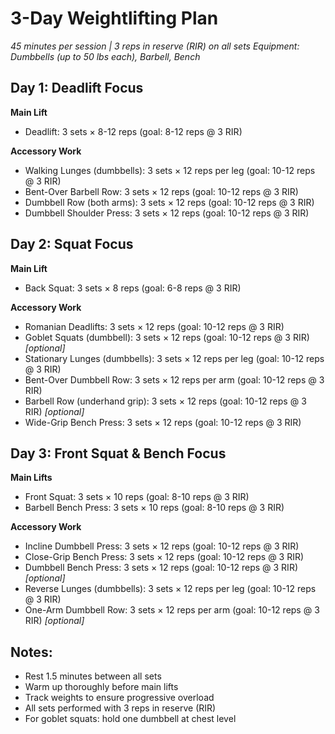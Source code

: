 # 3-Day Weightlifting Plan

_45 minutes per session | 3 reps in reserve (RIR) on all sets_
_Equipment: Dumbbells (up to 50 lbs each), Barbell, Bench_

## Day 1: Deadlift Focus

**Main Lift**

- Deadlift: 3 sets × 8-12 reps (goal: 8-12 reps @ 3 RIR)

**Accessory Work**

- Walking Lunges (dumbbells): 3 sets × 12 reps per leg (goal: 10-12 reps @ 3 RIR)
- Bent-Over Barbell Row: 3 sets × 12 reps (goal: 10-12 reps @ 3 RIR)
- Dumbbell Row (both arms): 3 sets × 12 reps (goal: 10-12 reps @ 3 RIR)
- Dumbbell Shoulder Press: 3 sets × 12 reps (goal: 10-12 reps @ 3 RIR)

## Day 2: Squat Focus

**Main Lift**

- Back Squat: 3 sets × 8 reps (goal: 6-8 reps @ 3 RIR)

**Accessory Work**

- Romanian Deadlifts: 3 sets × 12 reps (goal: 10-12 reps @ 3 RIR)
- Goblet Squats (dumbbell): 3 sets × 12 reps (goal: 10-12 reps @ 3 RIR) _[optional]_
- Stationary Lunges (dumbbells): 3 sets × 12 reps per leg (goal: 10-12 reps @ 3 RIR)
- Bent-Over Dumbbell Row: 3 sets × 12 reps per arm (goal: 10-12 reps @ 3 RIR)
- Barbell Row (underhand grip): 3 sets × 12 reps (goal: 10-12 reps @ 3 RIR) _[optional]_
- Wide-Grip Bench Press: 3 sets × 12 reps (goal: 10-12 reps @ 3 RIR)

## Day 3: Front Squat & Bench Focus

**Main Lifts**

- Front Squat: 3 sets × 10 reps (goal: 8-10 reps @ 3 RIR)
- Barbell Bench Press: 3 sets × 10 reps (goal: 8-10 reps @ 3 RIR)

**Accessory Work**

- Incline Dumbbell Press: 3 sets × 12 reps (goal: 10-12 reps @ 3 RIR)
- Close-Grip Bench Press: 3 sets × 12 reps (goal: 10-12 reps @ 3 RIR)
- Dumbbell Bench Press: 3 sets × 12 reps (goal: 10-12 reps @ 3 RIR) _[optional]_
- Reverse Lunges (dumbbells): 3 sets × 12 reps per leg (goal: 10-12 reps @ 3 RIR)
- One-Arm Dumbbell Row: 3 sets × 12 reps per arm (goal: 10-12 reps @ 3 RIR) _[optional]_

## Notes:

- Rest 1.5 minutes between all sets
- Warm up thoroughly before main lifts
- Track weights to ensure progressive overload
- All sets performed with 3 reps in reserve (RIR)
- For goblet squats: hold one dumbbell at chest level
